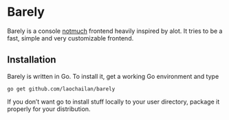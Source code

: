 # Barely

Barely is a console [notmuch](http://notmuchmail.org/) frontend heavily inspired by alot.
It tries to be a fast, simple and very customizable frontend.

## Installation

Barely is written in Go. To install it, get a working Go environment and type

```go get github.com/laochailan/barely```

If you don’t want go to install stuff locally to your user directory, package it properly for your distribution.
